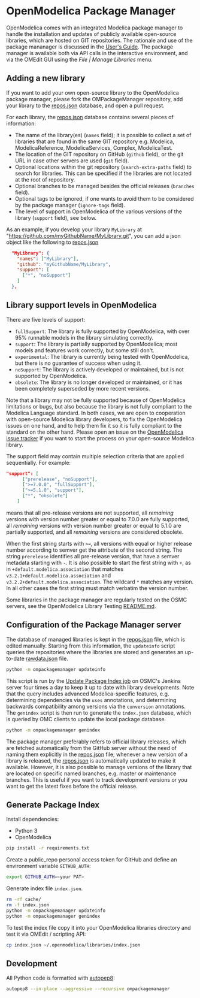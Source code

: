 # OpenModelica Package Manager

OpenModelica comes with an integrated Modelica package manager to handle the
installation and updates of publicly available open-source libraries, which are
hosted on GIT repositories. The rationale and use of the package mananager is
discussed in the
[User's Guide](https://openmodelica.org/doc/OpenModelicaUsersGuide/latest/packagemanager.html).
The package manager is available both via API calls in the interactive
environment, and via the OMEdit GUI using the _File | Manage Libraries_ menu.

## Adding a new library

If you want to add your own open-source library to the OpenModelica package
manager, please fork the OMPackageManager repository, add your library to the
[repos.json](repos.json) database, and open a pull request.

For each library, the [repos.json](repos.json) database contains several pieces
of information:

- The name of the library(es) (`names` field); it is possible to collect a set
  of libraries that are found in the same GIT repository e.g. Modelica,
  ModelicaReference, ModelicaServices, Complex, ModelicaTest.
- The location of the GIT repository on GitHub (`github` field), or the git URL
  in case other servers are used (`git` field).
- Optional locations within the git repository (`search-extra-paths` field) to
  search for libraries. This can be specified if the libraries are not located
  at the root of repository.
- Optional branches to be managed besides the official releases (`branches`
  field).
- Optional tags to be ignored, if one wants to avoid them to be considered by
  the package manager (`ignore-tags` field).
- The level of support in OpenModelica of the various versions of the library
  (`support` field), see below.

As an example, if you develop your library `MyLibrary` at
"<https://github.com/myGithubName/MyLibrary.git>", you can add a json object
like the following to [repos.json](repos.json)

```json
  "MyLibrary": {
    "names": ["MyLibrary"],
    "github": "myGithubName/MyLibrary",
    "support": [
      ["*", "noSupport"]
    ]
  },

```

## Library support levels in OpenModelica

There are five levels of support:

- `fullSupport`: The library is fully supported by OpenModelica, with over 95%
  runnable models in the library simulating correctly.
- `support`: The library is partially supported by OpenModelica; most models and
  features work correctly, but some still don't.
- `experimental`: The library is currently being tested with OpenModelica, but
  there is no guarantee of success when using it.
- `noSupport`: The library is actively developed or maintained, but is not
  supported by OpenModelica.
- `obsolete`: The library is no longer developed or maintained, or it has been
  completely superseded by more recent versions.

Note that a library may not be fully supported because of OpenModelica
limitations or bugs, but also because the library is not fully compliant to the
Modelica Language standard. In both cases, we are open to cooperation with
open-source Modelica library developers, to fix the OpenModelica issues on one
hand, and to help them fix it so it is fully compliant to the standard on the
other hand. Please open an issue on the [OpenModelica issue
tracker](https://github.com/OpenModelica/OpenModelica/issues) if you want to
start the process on your open-source Modelica library.

The support field may contain multiple selection criteria that are applied
sequentially. For example:

```json
"support": [
      ["prerelease", "noSupport"],
      [">=7.0.0", "fullSupport"],
      [">=5.1.0", "support"],
      ["*", "obsolete"]
    ]
```

means that all pre-release versions are not supported, all _remaining_ versions
with version number greater or equal to 7.0.0 are fully supported, all
_remaining_ versions with version number greater or equal to 5.1.0 are partially
supported, and all _remaining_ versions are considered obsolete.

When the first string starts with `>=`, all versions with equal or higher
release number according to semver get the attribute of the second string. The
string `prerelease` identifies all pre-release version, that have a semver
metadata starting with `-`. It is also possible to start the first string with
`+`, as in `+default.modelica.association` that matches
`v3.2.1+default.modelica.association` and `v3.2.2+default.modelica.association`.
The wildcard `*` matches any version. In all other cases the first string must
match verbatim the version number.

Some libraries in the package manager are regularly tested on the OSMC servers,
see the OpenModelica Library Testing
[README.md](https://github.com/OpenModelica/OpenModelicaLibraryTesting/blob/master/README.md).

## Configuration of the Package Manager server

The database of managed libraries is kept in the [repos.json](repos.json) file,
which is edited manually. Starting from this information, the `updateinfo`
script queries the repositories where the libraries are stored and generates an
up-to-date [rawdata.json](rawdata.json) file.

```bash
python -m ompackagemanager updateinfo
```

This script is run by the
[Update Package Index job](https://test.openmodelica.org/jenkins/job/Update%20Package%20Index/)
on OSMC's Jenkins server four times a day to keep it up to date with library
developments. Note that the query includes advanced Modelica-specific features,
e.g. determining dependencies via the `uses` annotations, and determining
backwards compatibility among versions via the `conversion` annotations. The
`genindex` script is then run to generate the `index.json` database, which is
queried by OMC clients to update the local package database.

```bash
python -m ompackagemanager genindex
```

The package manager preferably refers to official library releases, which are
fetched automatically from the GitHub server without the need of naming them
explicitly in the [repos.json](repos.json) file; whenever a new version of a
library is released, the [repos.json](repos.json) is automatically updated to
make it available. However, it is also possible to manage versions of the
library that are located on specific named branches, e.g. master or maintenance
branches. This is useful if you want to track development versions or you want
to get the latest fixes before the official release.

## Generate Package Index

Install dependencies:

- Python 3
- OpenModelica

```bash
pip install -r requirements.txt
```

Create a public_repo personal access token for GitHub and define an environment
variable `GITHUB_AUTH`:

```bash
export GITHUB_AUTH=<your PAT>
```

Generate index file `index.json`.

```bash
rm -rf cache/
rm -f index.json
python -m ompackagemanager updateinfo
python -m ompackagemanager genindex
```

To test the index file copy it into your OpenModelica libraries directory and
test it via OMEdit / scripting API:

```bash
cp index.json ~/.openmodelica/libraries/index.json
```

## Development

All Python code is formatted with
[autopep8](https://pypi.org/project/autopep8/):

```bash
autopep8 --in-place --aggressive --recursive ompackagemanager
```
